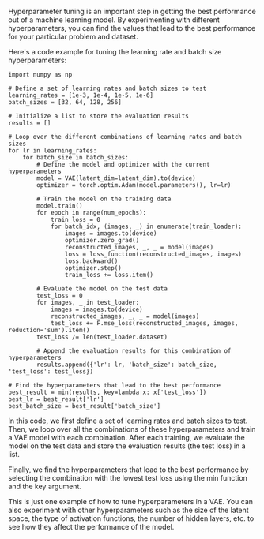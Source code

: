 Hyperparameter tuning is an important step in getting the best performance out of a machine learning model. By experimenting with different hyperparameters, you can find the values that lead to the best performance for your particular problem and dataset.

Here's a code example for tuning the learning rate and batch size hyperparameters:

```
import numpy as np

# Define a set of learning rates and batch sizes to test
learning_rates = [1e-3, 1e-4, 1e-5, 1e-6]
batch_sizes = [32, 64, 128, 256]

# Initialize a list to store the evaluation results
results = []

# Loop over the different combinations of learning rates and batch sizes
for lr in learning_rates:
    for batch_size in batch_sizes:
        # Define the model and optimizer with the current hyperparameters
        model = VAE(latent_dim=latent_dim).to(device)
        optimizer = torch.optim.Adam(model.parameters(), lr=lr)

        # Train the model on the training data
        model.train()
        for epoch in range(num_epochs):
            train_loss = 0
            for batch_idx, (images, _) in enumerate(train_loader):
                images = images.to(device)
                optimizer.zero_grad()
                reconstructed_images, _, _ = model(images)
                loss = loss_function(reconstructed_images, images)
                loss.backward()
                optimizer.step()
                train_loss += loss.item()

        # Evaluate the model on the test data
        test_loss = 0
        for images, _ in test_loader:
            images = images.to(device)
            reconstructed_images, _, _ = model(images)
            test_loss += F.mse_loss(reconstructed_images, images, reduction='sum').item()
        test_loss /= len(test_loader.dataset)

        # Append the evaluation results for this combination of hyperparameters
        results.append({'lr': lr, 'batch_size': batch_size, 'test_loss': test_loss})

# Find the hyperparameters that lead to the best performance
best_result = min(results, key=lambda x: x['test_loss'])
best_lr = best_result['lr']
best_batch_size = best_result['batch_size']
```
In this code, we first define a set of learning rates and batch sizes to test. Then, we loop over all the combinations of these hyperparameters and train a VAE model with each combination. After each training, we evaluate the model on the test data and store the evaluation results (the test loss) in a list.

Finally, we find the hyperparameters that lead to the best performance by selecting the combination with the lowest test loss using the min function and the key argument.

This is just one example of how to tune hyperparameters in a VAE. You can also experiment with other hyperparameters such as the size of the latent space, the type of activation functions, the number of hidden layers, etc. to see how they affect the performance of the model.
